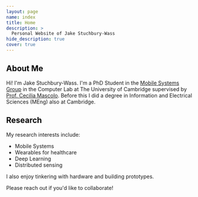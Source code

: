 ```yaml
---
layout: page
name: index
title: Home
description: >
  Personal Website of Jake Stuchbury-Wass
hide_description: true
cover: true
---
```

<!-- <script type="text/javascript">
	document.getElementsByClassName("page-title")[0].classList.add("sr-only");
</script> -->

<style type="text/css">
	.page-title {
		position: absolute;
		width: 1px;
  		height: 1px;
  		margin: -1px;
  		border: 0;
  		padding: 0;
  		clip: rect(0 0 0 0);
  		overflow: hidden;
	}
</style>

<h2 class="h1" style="color: rgb(0,0,0)" id="about">About Me </h2>

Hi! I'm Jake Stuchbury-Wass. I'm a PhD Student in the [Mobile Systems Group](https://mobile-systems.cl.cam.ac.uk/) in the Computer Lab at The University of Cambridge supervised by [Prof. Cecilia Mascolo](https://www.cl.cam.ac.uk/~cm542/). Before this I did a degree in Information and Electrical Sciences (MEng) also at Cambridge.

<h2 class="h1" style="color: rgb(0,0,0)" id="research">Research </h2>

My research interests include:

* Mobile Systems
* Wearables for healthcare
* Deep Learning
* Distributed sensing

I also enjoy tinkering with hardware and building prototypes.

Please reach out if you'd like to collaborate!